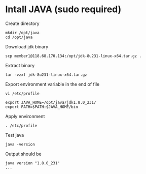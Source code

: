 
# Intall JAVA (sudo required)

Create directory

```
mkdir /opt/java
cd /opt/java
```

Download jdk binary

```
scp member1@118.68.170.134:/opt/jdk-8u231-linux-x64.tar.gz .
```

Extract binary 

```
tar -vzxf jdk-8u231-linux-x64.tar.gz
```

Export environment variable in the end of file

```
vi /etc/profile

export JAVA_HOME=/opt/java/jdk1.8.0_231/
export PATH=$PATH:$JAVA_HOME/bin
```

Apply environment

```
. /etc/profile
```

Test java
```
java -version
```

Output should be

```
java version "1.8.0_231"
...
```

